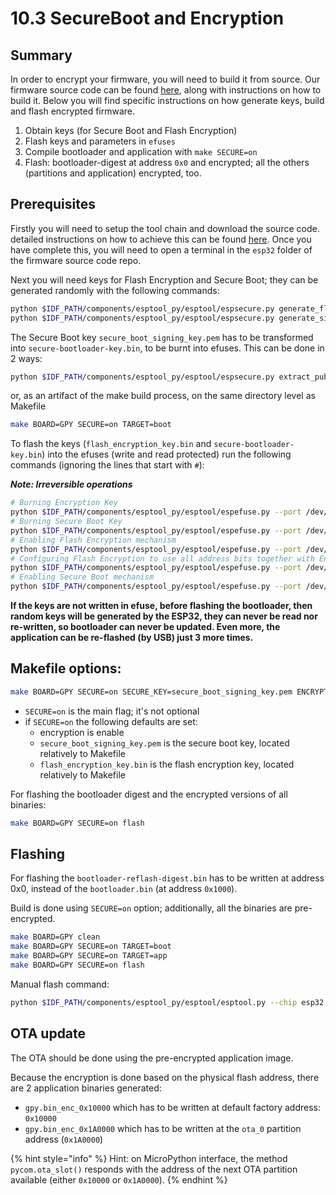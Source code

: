 # 10.3 SecureBoot and Encryption

## Summary

In order to encrypt your firmware, you will need to build it from source. Our firmware source code can be found [here](https://github.com/pycom/pycom-micropython-sigfox/), along with instructions on how to build it. Below you will find specific instructions on how generate keys, build and flash encrypted firmware.

1. Obtain keys \(for Secure Boot and Flash Encryption\)
2. Flash keys and parameters in `efuses`
3. Compile bootloader and application with `make SECURE=on`
4. Flash: bootloader-digest at address `0x0` and encrypted; all the others \(partitions and application\) encrypted, too.

## Prerequisites

Firstly you will need to setup the tool chain and download the source code. detailed instructions on how to achieve this can be found [here](https://github.com/pycom/pycom-micropython-sigfox/blob/master/README.md#the-esp32-version_). Once you have complete this, you will need to open a terminal in the `esp32` folder of the firmware source code repo.

Next you will need keys for Flash Encryption and Secure Boot; they can be generated randomly with the following commands:

```bash
python $IDF_PATH/components/esptool_py/esptool/espsecure.py generate_flash_encryption_key flash_encryption_key.bin
python $IDF_PATH/components/esptool_py/esptool/espsecure.py generate_signing_key secure_boot_signing_key.pem
```

The Secure Boot key `secure_boot_signing_key.pem` has to be transformed into `secure-bootloader-key.bin`, to be burnt into efuses. This can be done in 2 ways:

```bash
python $IDF_PATH/components/esptool_py/esptool/espsecure.py extract_public_key --keyfile secure_boot_signing_key.pem signature_verification_key.bin
```

or, as an artifact of the make build process, on the same directory level as Makefile

```bash
make BOARD=GPY SECURE=on TARGET=boot
```

To flash the keys \(`flash_encryption_key.bin` and `secure-bootloader-key.bin`\) into the efuses \(write and read protected\) run the following commands \(ignoring the lines that start with `#`\):

_**Note: Irreversible operations**_

```bash
# Burning Encryption Key
python $IDF_PATH/components/esptool_py/esptool/espefuse.py --port /dev/ttyUSB0 burn_key flash_encryption flash_encryption_key.bin
# Burning Secure Boot Key
python $IDF_PATH/components/esptool_py/esptool/espefuse.py --port /dev/ttyUSB0 burn_key secure_boot secure-bootloader-key.bin
# Enabling Flash Encryption mechanism
python $IDF_PATH/components/esptool_py/esptool/espefuse.py --port /dev/ttyUSB0 burn_efuse FLASH_CRYPT_CNT
# Configuring Flash Encryption to use all address bits together with Encryption key (max value 0x0F)
python $IDF_PATH/components/esptool_py/esptool/espefuse.py --port /dev/ttyUSB0 burn_efuse FLASH_CRYPT_CONFIG 0x0F
# Enabling Secure Boot mechanism
python $IDF_PATH/components/esptool_py/esptool/espefuse.py --port /dev/ttyUSB0 burn_efuse ABS_DONE_0
```

**If the keys are not written in efuse, before flashing the bootloader, then random keys will be generated by the ESP32, they can never be read nor re-written, so bootloader can never be updated. Even more, the application can be re-flashed \(by USB\) just 3 more times.**

## Makefile options:

```bash
make BOARD=GPY SECURE=on SECURE_KEY=secure_boot_signing_key.pem ENCRYPT_KEY=flash_encryption_key.bin TARGET=[boot|app]
```

* `SECURE=on` is the main flag; it's not optional
* if `SECURE=on` the following defaults are set:
  * encryption is enable    
  * `secure_boot_signing_key.pem` is the secure boot key, located relatively to Makefile
  * `flash_encryption_key.bin` is the flash encryption key, located relatively to Makefile

For flashing the bootloader digest and the encrypted versions of all binaries:

```bash
make BOARD=GPY SECURE=on flash
```

## Flashing

For flashing the `bootloader-reflash-digest.bin` has to be written at address 0x0, instead of the `bootloader.bin` \(at address `0x1000`\).

Build is done using `SECURE=on` option; additionally, all the binaries are pre-encrypted.

```bash
make BOARD=GPY clean
make BOARD=GPY SECURE=on TARGET=boot
make BOARD=GPY SECURE=on TARGET=app
make BOARD=GPY SECURE=on flash
```

Manual flash command:

```bash
python $IDF_PATH/components/esptool_py/esptool/esptool.py --chip esp32 --port /dev/ttyUSB0 --baud 921600 --before no_reset --after no_reset write_flash -z --flash_mode dio --flash_freq 80m --flash_size detect 0x0 build/GPY/release/bootloader/bootloader-reflash-digest.bin_enc 0x8000 build/GPY/release/lib/partitions.bin_enc 0x10000 build/GPY/release/gpy.bin_enc_0x10000
```

## OTA update

The OTA should be done using the pre-encrypted application image.

Because the encryption is done based on the physical flash address, there are 2 application binaries generated:

* `gpy.bin_enc_0x10000` which has to be written at default factory address: `0x10000`
* `gpy.bin_enc_0x1A0000` which has to be written at the `ota_0` partition address \(`0x1A0000`\)

{% hint style="info" %}
Hint: on MicroPython interface, the method `pycom.ota_slot()` responds with the address of the next OTA partition available \(either `0x10000` or `0x1A0000`\).
{% endhint %}


